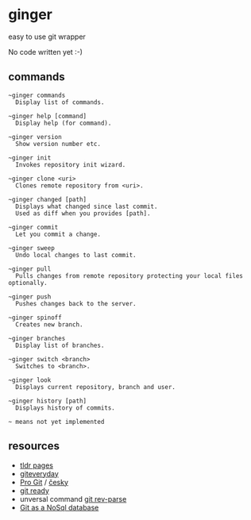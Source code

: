 # ginger
easy to use git wrapper

No code written yet :-)

## commands

```
~ginger commands
  Display list of commands.
  
~ginger help [command]
  Display help (for command).

~ginger version
  Show version number etc.

~ginger init
  Invokes repository init wizard.
  
~ginger clone <uri>
  Clones remote repository from <uri>.

~ginger changed [path]
  Displays what changed since last commit.
  Used as diff when you provides [path].  

~ginger commit
  Let you commit a change.
  
~ginger sweep
  Undo local changes to last commit.

~ginger pull
  Pulls changes from remote repository protecting your local files optionally.
  
~ginger push
  Pushes changes back to the server.
  
~ginger spinoff
  Creates new branch.

~ginger branches
  Display list of branches.

~ginger switch <branch>
  Switches to <branch>.
  
~ginger look
  Displays current repository, branch and user.
  
~ginger history [path]
  Displays history of commits.
  
~ means not yet implemented
```

## resources

* [tldr pages](https://tldr.ostera.io/git)
* [giteveryday](https://www.kernel.org/pub/software/scm/git/docs/giteveryday.html)
* [Pro Git](https://progit.org) /  [česky](https://git-scm.com/book/cs/v1)
* [git ready](http://gitready.com)
* unversal command [git rev-parse](https://git-scm.com/docs/git-rev-parse)
* [Git as a NoSql database](https://www.kenneth-truyers.net/2016/10/13/git-nosql-database/)
